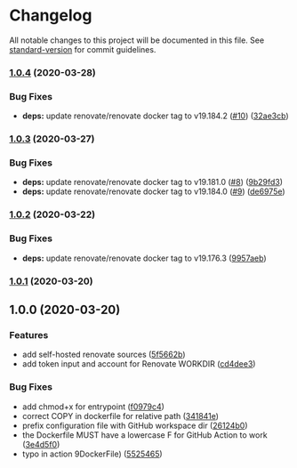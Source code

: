 # Changelog

All notable changes to this project will be documented in this file. See [standard-version](https://github.com/conventional-changelog/standard-version) for commit guidelines.

### [1.0.4](https://github.com/vidavidorra/github-action-renovate/compare/v1.0.3...v1.0.4) (2020-03-28)

### Bug Fixes

- **deps:** update renovate/renovate docker tag to v19.184.2 ([#10](https://github.com/vidavidorra/github-action-renovate/issues/10)) ([32ae3cb](https://github.com/vidavidorra/github-action-renovate/commit/32ae3cb974963fdc7987adee6de3ad402ca2361b))

### [1.0.3](https://github.com/vidavidorra/github-action-renovate/compare/v1.0.2...v1.0.3) (2020-03-27)

### Bug Fixes

- **deps:** update renovate/renovate docker tag to v19.181.0 ([#8](https://github.com/vidavidorra/github-action-renovate/issues/8)) ([9b29fd3](https://github.com/vidavidorra/github-action-renovate/commit/9b29fd34fe1d09431e3b7967c5c4c71f4b8e67d6))
- **deps:** update renovate/renovate docker tag to v19.184.0 ([#9](https://github.com/vidavidorra/github-action-renovate/issues/9)) ([de6975e](https://github.com/vidavidorra/github-action-renovate/commit/de6975e31a6c1c301f86ea5d04dd3e8579e5d815))

### [1.0.2](https://github.com/vidavidorra/github-action-renovate/compare/v1.0.1...v1.0.2) (2020-03-22)

### Bug Fixes

- **deps:** update renovate/renovate docker tag to v19.176.3 ([9957aeb](https://github.com/vidavidorra/github-action-renovate/commit/9957aeba72b45e1fcc9a87b8532a52ad2464a526))

### [1.0.1](https://github.com/vidavidorra/github-action-renovate/compare/v1.0.0...v1.0.1) (2020-03-20)

## 1.0.0 (2020-03-20)

### Features

- add self-hosted renovate sources ([5f5662b](https://github.com/vidavidorra/github-action-renovate/commit/5f5662bb8600d82e9e23ac911d56ec943ab3c0ff))
- add token input and account for Renovate WORKDIR ([cd4dee3](https://github.com/vidavidorra/github-action-renovate/commit/cd4dee329720030349b278460f2f6ff8ddaca4c4))

### Bug Fixes

- add chmod+x for entrypoint ([f0979c4](https://github.com/vidavidorra/github-action-renovate/commit/f0979c49826eb1885a487e12c30cea1650e7266b))
- correct COPY in dockerfile for relative path ([341841e](https://github.com/vidavidorra/github-action-renovate/commit/341841ebc60c5c2a221ed49db2f91326bcd0cdd8))
- prefix configuration file with GitHub workspace dir ([26124b0](https://github.com/vidavidorra/github-action-renovate/commit/26124b07e464ef56a31f3e77425052bb67ac8a20))
- the Dockerfile MUST have a lowercase F for GitHub Action to work ([3e4d5f0](https://github.com/vidavidorra/github-action-renovate/commit/3e4d5f0dd6da60c4277b72bb0a26dd4dd2707dd7))
- typo in action 9DockerFile) ([5525465](https://github.com/vidavidorra/github-action-renovate/commit/5525465215bf73411f8a5b436105a1fc8175e031))

